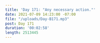 ```yaml
---
title: 'Day 171: "Any necessary action."'
date: 2021-07-09 14:23:00 -07:00
file: "/uploads/Day-B171.mp3"
post: Day 171
duration: '00:02:58'
length: 2513445
---
```



